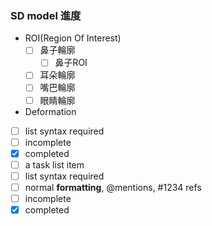 ### SD model 進度

* ROI(Region Of Interest)
  - [ ] 鼻子輪廓
    - [ ] 鼻子ROI   
  - [ ] 耳朵輪廓
  - [ ] 嘴巴輪廓
  - [ ] 眼睛輪廓

* Deformation   
  

- [ ] list syntax required
- [ ] incomplete
- [x] completed
- [ ] a task list item
- [ ] list syntax required
- [ ] normal **formatting**, @mentions, #1234 refs
- [ ] incomplete
- [x] completed

